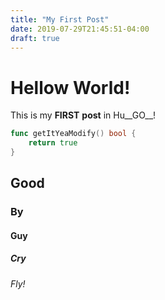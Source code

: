 ```yaml
---
title: "My First Post"
date: 2019-07-29T21:45:51-04:00
draft: true
---
```


# Hellow World!

This is my <strong>FIRST</strong> **post** in Hu__GO__!

``` go
func getItYeaModify() bool {
    return true
}
```

## Good

### By

#### Guy

##### Cry

###### Fly!

